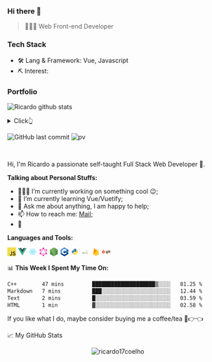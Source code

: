 ### Hi there 👋

<!--
**ricardo17coelho/ricardo17coelho** is a ✨ _special_ ✨ repository because its `README.md` (this file) appears on your GitHub profile.

Here are some ideas to get you started:

- 🔭 I’m currently working on ...
- 🌱 I’m currently learning ...
- 👯 I’m looking to collaborate on ...
- 🤔 I’m looking for help with ...
- 💬 Ask me about ...
- 📫 How to reach me: ...
- 😄 Pronouns: ...
- ⚡ Fun fact: ...
-->

> 👨🏻‍💻 Web Front-end Developer

### Tech Stack

- 🛠 Lang & Framework: Vue, Javascript
- ⛏ Interest: 


### Portfolio

![Ricardo github stats](https://github-readme-stats.vercel.app/api?username=ricardo17coelho&show_icons=true&theme=dracula&hide=stars,issues)

<details>
  <summary>Click👆</summary>
  <pre>
  🤷‍♂️
  </pre>
</details>

![GitHub last commit](https://img.shields.io/github/last-commit/ricardo17coelho/ricardo17coelho)
![pv](https://pageview.vercel.app/?github_user=ricardo17coelho)


<br />

Hi, I'm Ricardo a passionate self-taught Full Stack Web Developer 🚀.

**Talking about Personal Stuffs:**

- 👨🏽‍💻 I’m currently working on something cool :wink:;
- 🌱 I’m currently learning Vue/Vuetify; 
- 💬 Ask me about anything, I am happy to help;
- 📫 How to reach me: [Mail](devel@rmorgado.ch);
- 📝

**Languages and Tools:**  

<code><img height="20" src="https://raw.githubusercontent.com/github/explore/80688e429a7d4ef2fca1e82350fe8e3517d3494d/topics/javascript/javascript.png"></code>
<code><img height="20" src="https://raw.githubusercontent.com/github/explore/80688e429a7d4ef2fca1e82350fe8e3517d3494d/topics/vue/vue.png"></code>
<code><img height="20" src="https://raw.githubusercontent.com/github/explore/80688e429a7d4ef2fca1e82350fe8e3517d3494d/topics/react/react.png"></code>
<code><img height="20" src="https://raw.githubusercontent.com/github/explore/5c058a388828bb5fde0bcafd4bc867b5bb3f26f3/topics/graphql/graphql.png"></code>
<code><img height="20" src="https://raw.githubusercontent.com/github/explore/80688e429a7d4ef2fca1e82350fe8e3517d3494d/topics/nodejs/nodejs.png"></code>
<code><img height="20" src="https://raw.githubusercontent.com/github/explore/80688e429a7d4ef2fca1e82350fe8e3517d3494d/topics/cpp/cpp.png"></code>
<code><img height="20" src="https://raw.githubusercontent.com/github/explore/80688e429a7d4ef2fca1e82350fe8e3517d3494d/topics/python/python.png"></code>
<code><img height="20" src="https://raw.githubusercontent.com/github/explore/80688e429a7d4ef2fca1e82350fe8e3517d3494d/topics/mysql/mysql.png"></code>
<code><img height="20" src="https://raw.githubusercontent.com/github/explore/80688e429a7d4ef2fca1e82350fe8e3517d3494d/topics/firebase/firebase.png"></code>
<code><img height="20" src="https://raw.githubusercontent.com/github/explore/80688e429a7d4ef2fca1e82350fe8e3517d3494d/topics/git/git.png"></code>

📊 **This Week I Spent My Time On:**
<!--START_SECTION:waka-->
```text
C++        47 mins         ████████████████████▒░░░░   81.25 % 
Markdown   7 mins          ███░░░░░░░░░░░░░░░░░░░░░░   12.44 % 
Text       2 mins          █░░░░░░░░░░░░░░░░░░░░░░░░   03.59 % 
HTML       1 min           ▓░░░░░░░░░░░░░░░░░░░░░░░░   02.58 % 
```
<!--END_SECTION:waka-->

If you like what I do, maybe consider buying me a coffee/tea 🥺👉👈

📈 My GitHub Stats

<p align="center"> <img src="https://github-readme-stats.vercel.app/api?username=ricardo17coelho&show_icons=true&theme=gotham" alt="ricardo17coelho" />



